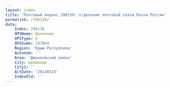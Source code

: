 ```yaml
---
layout: index
title: 'Почтовый индекс 296130: отделение почтовой связи Почты России'
permalink: /296130/
data:
    Index: 296130
    OPSName: Целинное
    OPSType: О
    OPSSubm: 297069
    Region: 'Крым Республика'
    Autonom: ''
    Area: 'Джанкойский район'
    City: Целинное
    City1: ''
    ActDate: '20140325'
    IndexOld: ''
---
```

